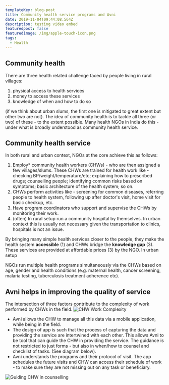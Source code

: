 ```yaml
---
templateKey: blog-post
title: Community health service programs and Avni
date: 2019-11-04T09:44:08.564Z
description: testing video embed
featuredpost: false
featuredimage: /img/apple-touch-icon.png
tags:
  - Health
---
```

## **Community health**

There are three health related challenge faced by people living in rural villages:

1. physical access to health services
2. money to access these services
3. knowledge of when and how to do so

(if we think about urban slums, the first one is mitigated to great extent but other two are not). The idea of community health is to tackle all three (or two) of these - to the extent possible. Many health NGOs in India do this - under what is broadly understood as community health service.

## **Community health service**

In both rural and urban context, NGOs at the core achieve this as follows:

1. Employ* community health workers (CHWs) - who are then assigned a few villages/slums. These CHWs are trained for health work like - checking BP/weight/temperature/etc; explaining how to prescribed drugs; counselling people; identifying common risks based on symptoms; basic architecture of the health system; so on.
2. CHWs perform activities like - screening for common diseases, referring people to health system, following up after doctor's visit, home visit for basic checkup, etc.
3. Have program coordinators who support and supervise the CHWs by monitoring their work.
4. (often) In rural setup run a community hospital by themselves. In urban context this is usually not necessary given the transportation to clinics, hospitals is not an issue.

By bringing many simple health services closer to the people, they make the health system **accessible** (1) and CHWs bridge the **knowledge gap** (3). These services are provided at affordable prices (3) by the NGO. In urban setup 

NGOs run multiple health programs simultaneously via the CHWs based on age, gender and health conditions (e.g. maternal health, cancer screening, malaria testing, tuberculosis treatment adherence etc).



## **Avni helps in improving the quality of service**

The intersection of three factors contribute to the complexity of work performed by CHWs in the field.
![CHW Work Complexity](/img/chw-work-complexity.png "CHW Work Complexity")

* Avni allows the CHW to manage all this data via a mobile application, while being in the field.
* The design of app is such that the process of capturing the data and providing the service are intertwined with each other. This allows Avni to be tool that can guide the CHW in providing the service. The guidance is not restricted to just forms - but also in when/how to counsel and checklist of tasks. (See diagram below).
* Avni understands the programs and their protocol of visit. The app schedules the future visits and CHW can access their schedule of work - to make sure they are not missing out on any task or beneficiary.

![Guiding CHW in counselling](/img/screenshot-2019-12-12-at-6.44.01-pm.png "Guiding CHW in counselling")

